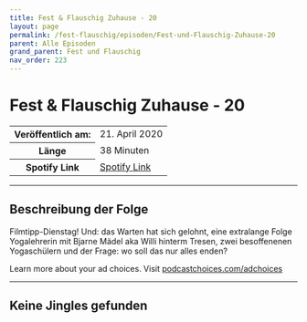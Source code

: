 ```yaml
---
title: Fest & Flauschig Zuhause - 20
layout: page
permalink: /fest-flauschig/episoden/Fest-und-Flauschig-Zuhause-20
parent: Alle Episoden
grand_parent: Fest und Flauschig
nav_order: 223
---
```


# Fest & Flauschig Zuhause - 20
<table class="resp-table dcf-table dcf-table-responsive dcf-table-bordered dcf-table-striped dcf-w-100%">
                    <tbody>
                        <tr>
                            <th scope="row">Veröffentlich am:</th>
                            <td data-label="Veröffentlich am:">21. April 2020</td>
                        </tr>
                        <tr>
                            <th scope="row">Länge </th>
                            <td data-label="Länge ">38 Minuten</td>
                        </tr><tr>
                                <th scope="row">Spotify Link</th>
                                <td data-label="Spotify Link"><a href="https://open.spotify.com/episode/1IvA959mEu3Fd1Ivb72Dgm">Spotify Link</a></td>
                            </tr></tbody>
                </table>

***

## Beschreibung der Folge

<div>
Filmtipp-Dienstag! Und: das Warten hat sich gelohnt, eine extralange Folge Yogalehrerin mit Bjarne Mädel aka Willi hinterm Tresen, zwei besoffenenen Yogaschülern und der Frage: wo soll das nur alles enden?<p> </p><p>Learn more about your ad choices. Visit <a href="https://podcastchoices.com/adchoices">podcastchoices.com/adchoices</a></p>  
</div>

***

## Keine Jingles gefunden